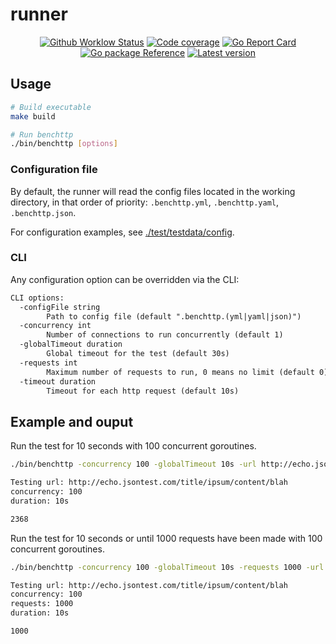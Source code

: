 # runner

<p align="center">
  <a href="https://github.com/benchttp/runner/actions/workflows/ci.yml?query=branch%3Amain">
    <img alt="Github Worklow Status" src="https://img.shields.io/github/workflow/status/benchttp/runner/Lint%20&%20Test%20&%20Build"></a>
  <a href="https://codecov.io/gh/benchttp/runner">
    <img alt="Code coverage" src="https://img.shields.io/codecov/c/gh/benchttp/runner?label=coverage"></a>
  <a href="https://goreportcard.com/report/github.com/benchttp/runner">
    <img alt="Go Report Card" src="https://goreportcard.com/badge/github.com/benchttp/runner" /></a>
  <br />
  <a href="https://pkg.go.dev/github.com/benchttp/runner#section-documentation">
    <img alt="Go package Reference" src="https://img.shields.io/badge/pkg-reference-informational?logo=go" /></a>
  <a href="https://github.com/benchttp/runner/releases">
    <img alt="Latest version" src="https://img.shields.io/github/v/tag/benchttp/runner?label=release"></a>
</p>

## Usage

```sh
# Build executable
make build

# Run benchttp
./bin/benchttp [options]
```

### Configuration file

By default, the runner will read the config files located in the working directory,
in that order of priority: `.benchttp.yml`, `.benchttp.yaml`, `.benchttp.json`.

For configuration examples, see [./test/testdata/config](./test/testdata/config).

### CLI

Any configuration option can be overridden via the CLI:

```txt
CLI options:
  -configFile string
        Path to config file (default ".benchttp.(yml|yaml|json)")
  -concurrency int
        Number of connections to run concurrently (default 1)
  -globalTimeout duration
        Global timeout for the test (default 30s)
  -requests int
        Maximum number of requests to run, 0 means no limit (default 0)
  -timeout duration
        Timeout for each http request (default 10s)
```

## Example and ouput

Run the test for 10 seconds with 100 concurrent goroutines.

```sh
./bin/benchttp -concurrency 100 -globalTimeout 10s -url http://echo.jsontest.com/title/ipsum/content/blah

Testing url: http://echo.jsontest.com/title/ipsum/content/blah
concurrency: 100
duration: 10s

2368
```

Run the test for 10 seconds or until 1000 requests have been made with 100 concurrent goroutines.

```sh
./bin/benchttp -concurrency 100 -globalTimeout 10s -requests 1000 -url http://echo.jsontest.com/title/ipsum/content/blah

Testing url: http://echo.jsontest.com/title/ipsum/content/blah
concurrency: 100
requests: 1000
duration: 10s

1000
```

